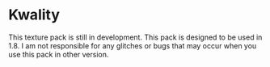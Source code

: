 # Kwality

This texture pack is still in development. This pack is designed to be used in 1.8. I am not responsible for any glitches or bugs that may occur when you use this pack in other version.
